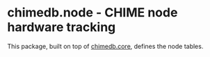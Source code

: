 # chimedb.node - CHIME node hardware tracking

This package, built on top of [chimedb.core](https://github.com/chime-experiment/chimedb), defines the
node tables.
